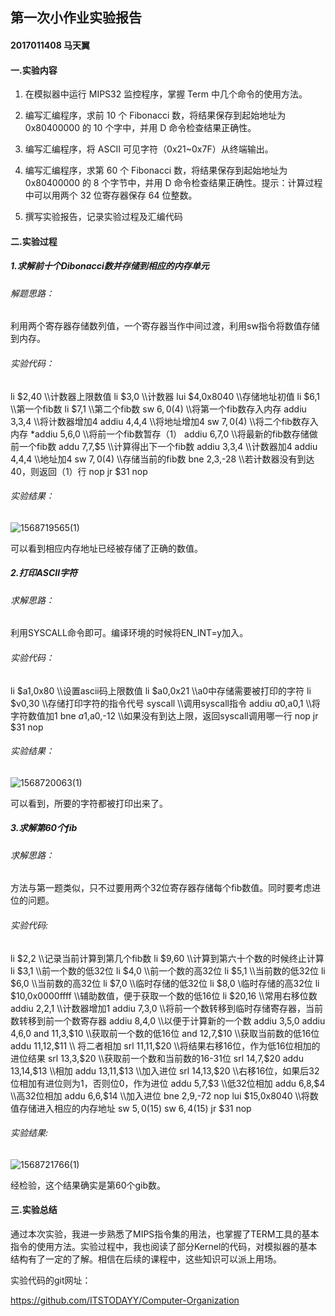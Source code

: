 ## 第一次小作业实验报告 

#### 2017011408 马天翼

#### 一.实验内容
1. 在模拟器中运行 MIPS32 监控程序，掌握 Term 中几个命令的使用方法。

2. 编写汇编程序，求前 10 个 Fibonacci 数，将结果保存到起始地址为 0x80400000 的 10 个字中，并用 D 命令检查结果正确性。

3. 编写汇编程序，将 ASCII 可见字符（0x21~0x7F）从终端输出。

4. 编写汇编程序，求第 60 个 Fibonacci 数，将结果保存到起始地址为 0x80400000 的 8 个字节中，并用 D 命令检查结果正确性。提示：计算过程中可以用两个 32 位寄存器保存 64 位整数。

5. 撰写实验报告，记录实验过程及汇编代码
#### 二.实验过程
##### 1.求解前十个Dibonacci数并存储到相应的内存单元

######  解题思路：

 利用两个寄存器存储数列值，一个寄存器当作中间过渡，利用sw指令将数值存储到内存。	

###### 实验代码：

li $2,40		\\\计数器上限数值
  	 li $3,0		\\\计数器
   	lui $4,0x8040		\\\存储地址初值
   	li $6,1		\\\第一个fib数
  	 li $7,1		\\\第二个fib数
   	sw $6,0($4)		\\\将第一个fib数存入内存
  	 addiu $3,$3,4		\\\将计数器增加4
  	 addiu $4,$4,4		\\\将地址增加4
  	 sw $7,0($4)	\\\将二个fib数存入内存
   	*addiu $5,$6,0	\\\将前一个fib数暂存（1）
  	 addiu $6,$7,0		\\\将最新的fib数存储做前一个fib数
   	addu $7,$7,$5		\\\计算得出下一个fib数
  	 addiu $3,$3,4		\\\计数器加4
   	addiu $4,$4,4		\\\地址加4
   	sw $7,0($4)		\\\存储当前的fib数
  	 bne $2,$3,-28		\\\若计数器没有到达40，则返回（1）行
  	 nop
  	 jr $31
  	 nop

###### 实验结果：

![1568719565(1)](C:\Users\11974\Desktop\1568719565(1).png)

可以看到相应内存地址已经被存储了正确的数值。

##### 2.打印ASCII字符

###### 求解思路：

利用SYSCALL命令即可。编译环境的时候将EN_INT=y加入。

###### 实验代码：

li $a1,0x80		\\\设置ascii码上限数值
		li $a0,0x21		\\\a0中存储需要被打印的字符
		li $v0,30		\\\存储打印字符的指令代号
		syscall		\\\调用syscall指令
		addiu $a0,$a0,1		\\\将字符数值加1
		bne $a1,$a0,-12		\\\如果没有到达上限，返回syscall调用哪一行
		nop
		jr $31
		nop

###### 实验结果：

![1568720063(1)](C:\Users\11974\Desktop\1568720063(1).png)

可以看到，所要的字符都被打印出来了。

##### 3.求解第60个fib

###### 求解思路：

方法与第一题类似，只不过要用两个32位寄存器存储每个fib数值。同时要考虑进位的问题。

###### 实验代码:

li $2,2		\\\记录当前计算到第几个fib数
		li $9,60		\\\计算到第六十个数的时候终止计算
		li $3,1		\\\前一个数的低32位
		li $4,0		\\\前一个数的高32位
		li $5,1		\\\当前数的低32位
		li $6,0		 \\\当前数的高32位
		li $7,0		\\\临时存储的低32位
		li $8,0		\\临时存储的高32位
		li $10,0x0000ffff		\\\辅助数值，便于获取一个数的低16位
		li $20,16		\\\常用右移位数
		addiu $2,$2,1		\\\计数器增加1
		addiu $7,$3,0		\\\将前一个数转移到临时存储寄存器，当前数转移到前一个数寄存器
		addiu $8,$4,0		\\\以便于计算新的一个数
		addiu $3,$5,0
		addiu $4,$6,0
		and $11,$3,$10		\\\获取前一个数的低16位
		and $12,$7,$10		\\\获取当前数的低16位
		addu $11,$12,$11		\\\ 将二者相加
		srl $11,$11,$20			\\\将结果右移16位，作为低16位相加的进位结果
		srl $13,$3,$20		\\\获取前一个数和当前数的16-31位
		srl $14,$7,$20
		addu $13,$14,$13		\\\相加
		addu $13,$11,$13		\\\加入进位
		srl $14,$13,$20		\\\右移16位，如果后32位相加有进位则为1，否则位0，作为进位
		addu $5,$7,$3		\\\低32位相加
		addu $6,$8,$4		\\\高32位相加
		addu $6,$6,$14		\\\加入进位
		bne $2,$9,-72
		nop
		lui $15,0x8040		\\\将数值存储进入相应的内存地址
		sw $5,0($15)
		sw $6,4($15)
		jr $31
		nop

###### 实验结果:

![1568721766(1)](C:\Users\11974\Desktop\1568721766(1).png)

经检验，这个结果确实是第60个gib数。

#### 三.实验总结

通过本次实验，我进一步熟悉了MIPS指令集的用法，也掌握了TERM工具的基本指令的使用方法。实验过程中，我也阅读了部分Kernel的代码，对模拟器的基本结构有了一定的了解。相信在后续的课程中，这些知识可以派上用场。

实验代码的git网址：

https://github.com/ITSTODAYY/Computer-Organization